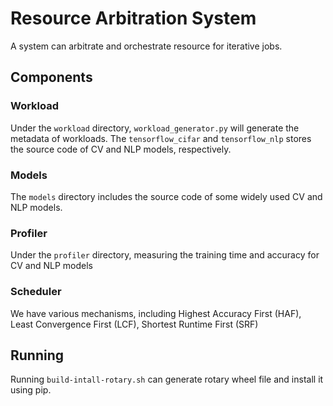 # Resource Arbitration System

A system can arbitrate and orchestrate resource for iterative jobs. 

## Components

### Workload

Under the `workload` directory, `workload_generator.py` will generate the metadata of workloads. The `tensorflow_cifar` and `tensorflow_nlp` stores the source code of CV and NLP models, respectively. 

### Models

The `models` directory includes the source code of some widely used CV and NLP models.

### Profiler

Under the `profiler` directory, measuring the training time and accuracy for CV and NLP models 

### Scheduler

We have various mechanisms, including Highest Accuracy First (HAF), Least Convergence First (LCF), Shortest Runtime First (SRF)

## Running

Running `build-intall-rotary.sh` can generate rotary wheel file and install it using pip.


